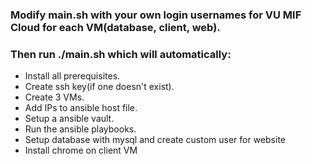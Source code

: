 ### Modify main.sh with your own login usernames for VU MIF Cloud for each VM(database, client, web).

### Then run ./main.sh which will automatically:
* Install all prerequisites.
* Create ssh key(if one doesn't exist).
* Create 3 VMs.
* Add IPs to ansible host file.
* Setup a ansible vault.
* Run the ansible playbooks.
* Setup database with mysql and create custom user for website
* Install chrome on client VM